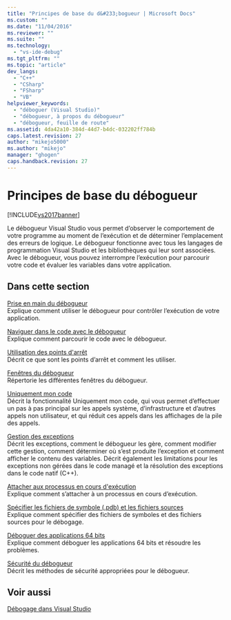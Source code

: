 ```yaml
---
title: "Principes de base du d&#233;bogueur | Microsoft Docs"
ms.custom: ""
ms.date: "11/04/2016"
ms.reviewer: ""
ms.suite: ""
ms.technology: 
  - "vs-ide-debug"
ms.tgt_pltfrm: ""
ms.topic: "article"
dev_langs: 
  - "C++"
  - "CSharp"
  - "FSharp"
  - "VB"
helpviewer_keywords: 
  - "déboguer (Visual Studio)"
  - "débogueur, à propos du débogueur"
  - "débogueur, feuille de route"
ms.assetid: 4da42a10-384d-44d7-b4dc-032202ff784b
caps.latest.revision: 27
author: "mikejo5000"
ms.author: "mikejo"
manager: "ghogen"
caps.handback.revision: 27
---
```

# Principes de base du d&#233;bogueur
[!INCLUDE[vs2017banner](../code-quality/includes/vs2017banner.md)]

Le débogueur Visual Studio vous permet d’observer le comportement de votre programme au moment de l’exécution et de déterminer l’emplacement des erreurs de logique. Le débogueur fonctionne avec tous les langages de programmation Visual Studio et les bibliothèques qui leur sont associées. Avec le débogueur, vous pouvez interrompre l’exécution pour parcourir votre code et évaluer les variables dans votre application.  
  
## Dans cette section  
 [Prise en main du débogueur](../debugger/getting-started-with-the-debugger.md)  
 Explique comment utiliser le débogueur pour contrôler l’exécution de votre application.  
  
 [Naviguer dans le code avec le débogueur](../debugger/navigating-through-code-with-the-debugger.md)  
 Explique comment parcourir le code avec le débogueur.  
  
 [Utilisation des points d'arrêt](../debugger/using-breakpoints.md)  
 Décrit ce que sont les points d’arrêt et comment les utiliser.  
  
 [Fenêtres du débogueur](../debugger/debugger-windows.md)  
 Répertorie les différentes fenêtres du débogueur.  
  
 [Uniquement mon code](../debugger/just-my-code.md)  
 Décrit la fonctionnalité Uniquement mon code, qui vous permet d’effectuer un pas à pas principal sur les appels système, d’infrastructure et d’autres appels non utilisateur, et qui réduit ces appels dans les affichages de la pile des appels.  
  
 [Gestion des exceptions](../debugger/managing-exceptions-with-the-debugger.md)  
 Décrit les exceptions, comment le débogueur les gère, comment modifier cette gestion, comment déterminer où s’est produite l’exception et comment afficher le contenu des variables. Décrit également les limitations pour les exceptions non gérées dans le code managé et la résolution des exceptions dans le code natif \(C\+\+\).  
  
 [Attacher aux processus en cours d'exécution](../debugger/attach-to-running-processes-with-the-visual-studio-debugger.md)  
 Explique comment s’attacher à un processus en cours d’exécution.  
  
 [Spécifier les fichiers de symbole \(.pdb\) et les fichiers sources](../debugger/specify-symbol-dot-pdb-and-source-files-in-the-visual-studio-debugger.md)  
 Explique comment spécifier des fichiers de symboles et des fichiers sources pour le débogage.  
  
 [Déboguer des applications 64 bits](../debugger/debug-64-bit-applications.md)  
 Explique comment déboguer les applications 64 bits et résoudre les problèmes.  
  
 [Sécurité du débogueur](../debugger/debugger-security.md)  
 Décrit les méthodes de sécurité appropriées pour le débogueur.  
  
## Voir aussi  
 [Débogage dans Visual Studio](../debugger/debugging-in-visual-studio.md)